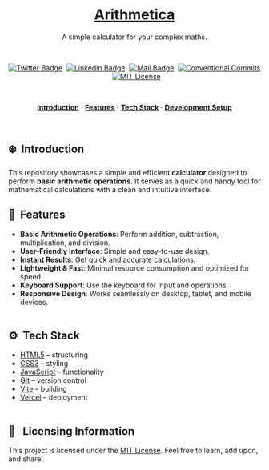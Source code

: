 <a href="https://js-calculator.vercel.app">
  <h1 align="center">Arithmetica</h1>
</a>

<p align="center">
  A simple calculator for your complex maths.
</p>

<br>

<div align= "center">

[![Twitter Badge](https://img.shields.io/badge/-@devwithjay-1ca0f1?style=social&labelColor=red&logo=x&logoColor=black&link=https://twitter.com/devwithjay)](https://twitter.com/devwithjay)&nbsp;&nbsp;[![Linkedin Badge](https://img.shields.io/badge/@devwithjay-0e76a8)](https://www.linkedin.com/in/devwithjay/)&nbsp;&nbsp;[![Mail Badge](https://img.shields.io/badge/-hello@devwithjay.com-c0392b?style=flat&labelColor=c0392b&logo=gmail&logoColor=pink)](mailto:hello@devwithjay.com)&nbsp;&nbsp;[![Conventional Commits](https://img.shields.io/badge/Conventional%20Commits-1.0.0-%23FE5196?logo=conventionalcommits&logoColor=white)](https://conventionalcommits.org)&nbsp;&nbsp;[![MIT License](https://img.shields.io/badge/License-MIT-green.svg)](https://choosealicense.com/licenses/mit/)

</div>

<br>

<p align="center">
  <a href="#introduction"><strong>Introduction</strong></a> 
	·&nbsp;<a href="#features"><strong>Features</strong></a> 
	·&nbsp;<a href="#tech-stack"><strong>Tech Stack</strong></a>
	·&nbsp;<a href="#local-development"><strong>Development Setup</strong></a> 
</p>
<br>

## <a name="introduction">❄️&nbsp; Introduction</a>

This repository showcases a simple and efficient **calculator** designed to perform **basic arithmetic operations**. It serves as a quick and handy tool for mathematical calculations with a clean and intuitive interface.

## <a name="features">🔋&nbsp; Features</a>

- **Basic Arithmetic Operations**: Perform addition, subtraction, multiplication, and division.
- **User-Friendly Interface**: Simple and easy-to-use design.
- **Instant Results**: Get quick and accurate calculations.
- **Lightweight & Fast**: Minimal resource consumption and optimized for speed.
- **Keyboard Support**: Use the keyboard for input and operations.
- **Responsive Design**: Works seamlessly on desktop, tablet, and mobile devices.
  <br><br>

## <a name="tech-stack">⚙️&nbsp; Tech Stack</a>

- [HTML5](https://developer.mozilla.org/en-US/docs/Web/HTML) – structuring
- [CSS3](https://developer.mozilla.org/en-US/docs/Web/CSS) – styling
- [JavaScript](https://developer.mozilla.org/en-US/docs/Web/JavaScript) – functionality
- [Git](https://git-scm.com/) – version control
- [Vite](https://vitejs.dev/) – building
- [Vercel](https://vercel.com/) – deployment
  <br><br>

## 🪪&nbsp;&nbsp; Licensing Information

This project is licensed under the [MIT License](./LICENSE). Feel free to learn, add upon, and share!
